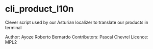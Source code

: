 cli_product_l10n
================

Clever script used by our Asturian localizer to translate our products in terminal

Author: Ayoze Roberto Bernardo
Contributors: Pascal Chevrel
Licence: MPL2
